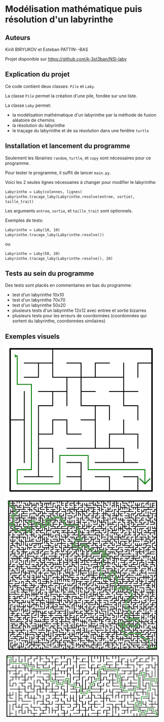 # Modélisation mathématique puis résolution d'un labyrinthe

## Auteurs
Kirill BIRYUKOV et Esteban PATTIN--BAS

Projet disponible sur https://github.com/k-3st3ban/NSI-laby

## Explication du projet
Ce code contient deux classes: `Pile` et `Laby`.

La classe `Pile` permet la création d'une pile, fondée sur une liste.

La classe `Laby` permet:
- la modélisation mathématique d'un labyrinthe par la méthode de fusion aléatoire de chemins
- la résolution du labyrinthe
- le traçage du labyrinthe et de sa résolution dans une fenêtre `turtle`

## Installation et lancement du programme
Seulement les librairies `random`, `turtle`, et `copy` sont nécessaires pour ce programme.

Pour tester le programme, il suffit de lancer `main.py`.

Voici les 2 seules lignes nécessaires à changer pour modifier le labyrinthe:
```
Labyrinthe = Laby(colonnes, lignes)
Labyrinthe.tracage_laby(Labyrinthe.resolve(entree, sortie), taille_trait)
```
Les arguments `entree`, `sortie`, et `taille_trait` sont optionnels.

Exemples de tests:
```
Labyrinthe = Laby(10, 10)
Labyrinthe.tracage_laby(Labyrinthe.resolve())
```
ou
```
Labyrinthe = Laby(50, 20)
Labyrinthe.tracage_laby(Labyrinthe.resolve(), 20)
```

## Tests au sein du programme
Des tests sont placés en commentaires en bas du programme:
- test d'un labyrinthe 10x10
- test d'un labyrinthe 70x70
- test d'un labyrinthe 50x20
- plusieurs tests d'un labyrinthe 12x12 avec entree et sortie bizarres
- plusieurs tests pour les erreurs de coordonnées (coordonnées qui sortent du labyrinthe, coordonnées similaires)

## Exemples visuels
![Labyrinthe 10x10](exemple-10.png)
![Labyrinthe 70x70](exemple-70.png)
![Labyrinthe 50x20](exemple-50-20.png)